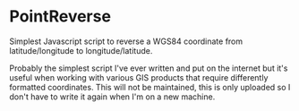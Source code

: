 # PointReverse
Simplest Javascript script to reverse a WGS84 coordinate from latitude/longitude to longitude/latitude.

Probably the simplest script I've ever written and put on the internet but it's useful when working with various GIS products that require differently formatted coordinates. This will not be maintained, this is only uploaded so I don't have to write it again when I'm on a new machine.
